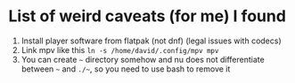 # List of weird caveats (for me) I found

1. Install player software from flatpak (not dnf) (legal issues with codecs)
2. Link mpv like this `ln -s /home/david/.config/mpv mpv`
3. You can create `~` directory somehow and nu does not differentiate between
   `~` and `./~`, so you need to use bash to remove it
